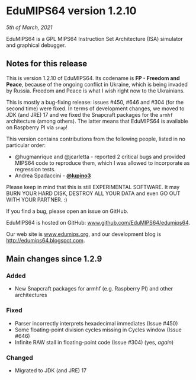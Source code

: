 # EduMIPS64 version 1.2.10

*5th of March, 2021*

EduMIPS64 is a GPL MIPS64 Instruction Set Architecture (ISA) simulator and graphical debugger.

## Notes for this release

This is version 1.2.10 of EduMIPS64. Its codename is **FP - Freedom and Peace**, because
of the ongoing conflict in Ukraine, which is being invaded by Russia. Freedom and Peace
is what I wish right now to the Ukrainians.

This is mostly a bug-fixing release: issues #450, #646 and #304 (for the second time) were
fixed. In terms of development changes, we moved to JDK (and JRE) 17 and we fixed the Snapcraft
packages for the `armhf` architecture (among others). The latter means that EduMIPS64 is
available on Raspberry PI via `snap`!

This version contains contributions from the following people, listed in no particular order:

* @hugmanrique and @jcarletta - reported 2 critical bugs and provided MIPS64 code to reproduce them,
  which I was allowed to incorporate as regression tests.
* Andrea Spadaccini - [**@lupino3**](http://github.com/lupino3)

Please keep in mind that this is still EXPERIMENTAL SOFTWARE. It may
BURN YOUR HARD DISK, DESTROY ALL YOUR DATA and even GO OUT WITH YOUR
PARTNER. :)

If you find a bug, please open an issue on GitHub.

EduMIPS64 is hosted on GitHub: www.github.com/EduMIPS64/edumips64.

Our web site is www.edumips.org, and our development blog is http://edumips64.blogspot.com.

## Main changes since 1.2.9

### Added

* New Snapcraft packages for armhf (e.g. Raspberry PI) and other architectures

### Fixed

* Parser incorrectly interprets hexadecimal immediates (Issue #450)
* Some floating-point division cycles missing in Cycles window (Issue #646)
* Infinite RAW stall in floating-point code (Issue #304) (yes, *again*)

### Changed

* Migrated to JDK (and JRE) 17
